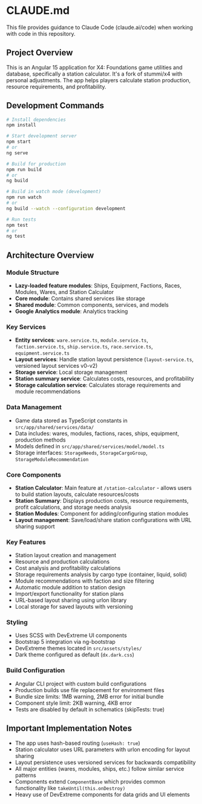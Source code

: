 # CLAUDE.md

This file provides guidance to Claude Code (claude.ai/code) when working with code in this repository.

## Project Overview

This is an Angular 15 application for X4: Foundations game utilities and database, specifically a station calculator. It's a fork of stummi/x4 with personal adjustments. The app helps players calculate station production, resource requirements, and profitability.

## Development Commands

```bash
# Install dependencies
npm install

# Start development server
npm start
# or
ng serve

# Build for production
npm run build
# or
ng build

# Build in watch mode (development)
npm run watch
# or
ng build --watch --configuration development

# Run tests
npm test
# or
ng test
```

## Architecture Overview

### Module Structure
- **Lazy-loaded feature modules**: Ships, Equipment, Factions, Races, Modules, Wares, and Station Calculator
- **Core module**: Contains shared services like storage
- **Shared module**: Common components, services, and models
- **Google Analytics module**: Analytics tracking

### Key Services
- **Entity services**: `ware.service.ts`, `module.service.ts`, `faction.service.ts`, `ship.service.ts`, `race.service.ts`, `equipment.service.ts`
- **Layout services**: Handle station layout persistence (`layout-service.ts`, versioned layout services v0-v2)
- **Storage service**: Local storage management
- **Station summary service**: Calculates costs, resources, and profitability
- **Storage calculation service**: Calculates storage requirements and module recommendations

### Data Management
- Game data stored as TypeScript constants in `src/app/shared/services/data/`
- Data includes: wares, modules, factions, races, ships, equipment, production methods
- Models defined in `src/app/shared/services/model/model.ts`
- Storage interfaces: `StorageNeeds`, `StorageCargoGroup`, `StorageModuleRecommendation`

### Core Components
- **Station Calculator**: Main feature at `/station-calculator` - allows users to build station layouts, calculate resources/costs
- **Station Summary**: Displays production costs, resource requirements, profit calculations, and storage needs analysis
- **Station Modules**: Component for adding/configuring station modules
- **Layout management**: Save/load/share station configurations with URL sharing support

### Key Features
- Station layout creation and management
- Resource and production calculations
- Cost analysis and profitability calculations
- Storage requirements analysis by cargo type (container, liquid, solid)
- Module recommendations with faction and size filtering
- Automatic module addition to station design
- Import/export functionality for station plans
- URL-based layout sharing using urlon library
- Local storage for saved layouts with versioning

### Styling
- Uses SCSS with DevExtreme UI components
- Bootstrap 5 integration via ng-bootstrap
- DevExtreme themes located in `src/assets/styles/`
- Dark theme configured as default (`dx.dark.css`)

### Build Configuration
- Angular CLI project with custom build configurations
- Production builds use file replacement for environment files
- Bundle size limits: 1MB warning, 2MB error for initial bundle
- Component style limit: 2KB warning, 4KB error
- Tests are disabled by default in schematics (skipTests: true)

## Important Implementation Notes

- The app uses hash-based routing (`useHash: true`)
- Station calculator uses URL parameters with urlon encoding for layout sharing
- Layout persistence uses versioned services for backwards compatibility
- All major entities (wares, modules, ships, etc.) follow similar service patterns
- Components extend `ComponentBase` which provides common functionality like `takeUntil(this.onDestroy)`
- Heavy use of DevExtreme components for data grids and UI elements
